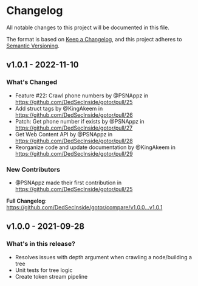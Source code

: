# Changelog

All notable changes to this project will be documented in this file.

The format is based on [Keep a Changelog](https://keepachangelog.com/en/1.0.0/),
and this project adheres to [Semantic Versioning](https://semver.org/spec/v2.0.0.html).

## v1.0.1 - 2022-11-10

### What's Changed
* Feature #22: Crawl phone numbers by @PSNAppz in https://github.com/DedSecInside/gotor/pull/25
* Add struct tags by @KingAkeem in https://github.com/DedSecInside/gotor/pull/26
* Patch: Get phone number if exists by @PSNAppz in https://github.com/DedSecInside/gotor/pull/27
* Get Web Content API by @PSNAppz in https://github.com/DedSecInside/gotor/pull/28
* Reorganize code and update documentation by @KingAkeem in https://github.com/DedSecInside/gotor/pull/29

### New Contributors
* @PSNAppz made their first contribution in https://github.com/DedSecInside/gotor/pull/25

**Full Changelog**: https://github.com/DedSecInside/gotor/compare/v1.0.0...v1.0.1

## v1.0.0 - 2021-09-28

### What's in this release?

- Resolves issues with depth argument when crawling a node/building a tree
- Unit tests for tree logic
- Create token stream pipeline

